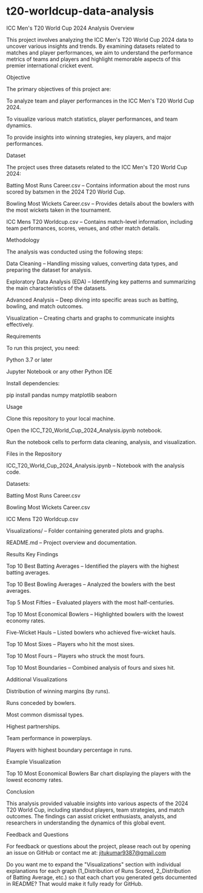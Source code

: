 # t20-worldcup-data-analysis
ICC Men's T20 World Cup 2024 Analysis
Overview

This project involves analyzing the ICC Men's T20 World Cup 2024 data to uncover various insights and trends. By examining datasets related to matches and player performances, we aim to understand the performance metrics of teams and players and highlight memorable aspects of this premier international cricket event.

Objective

The primary objectives of this project are:

To analyze team and player performances in the ICC Men's T20 World Cup 2024.

To visualize various match statistics, player performances, and team dynamics.

To provide insights into winning strategies, key players, and major performances.

Dataset

The project uses three datasets related to the ICC Men's T20 World Cup 2024:

Batting Most Runs Career.csv – Contains information about the most runs scored by batsmen in the 2024 T20 World Cup.

Bowling Most Wickets Career.csv – Provides details about the bowlers with the most wickets taken in the tournament.

ICC Mens T20 Worldcup.csv – Contains match-level information, including team performances, scores, venues, and other match details.

Methodology

The analysis was conducted using the following steps:

Data Cleaning – Handling missing values, converting data types, and preparing the dataset for analysis.

Exploratory Data Analysis (EDA) – Identifying key patterns and summarizing the main characteristics of the datasets.

Advanced Analysis – Deep diving into specific areas such as batting, bowling, and match outcomes.

Visualization – Creating charts and graphs to communicate insights effectively.

Requirements

To run this project, you need:

Python 3.7 or later

Jupyter Notebook or any other Python IDE

Install dependencies:

pip install pandas numpy matplotlib seaborn

Usage

Clone this repository to your local machine.

Open the ICC_T20_World_Cup_2024_Analysis.ipynb notebook.

Run the notebook cells to perform data cleaning, analysis, and visualization.

Files in the Repository

ICC_T20_World_Cup_2024_Analysis.ipynb – Notebook with the analysis code.

Datasets:

Batting Most Runs Career.csv

Bowling Most Wickets Career.csv

ICC Mens T20 Worldcup.csv

Visualizations/ – Folder containing generated plots and graphs.

README.md – Project overview and documentation.

Results
Key Findings

Top 10 Best Batting Averages – Identified the players with the highest batting averages.

Top 10 Best Bowling Averages – Analyzed the bowlers with the best averages.

Top 5 Most Fifties – Evaluated players with the most half-centuries.

Top 10 Most Economical Bowlers – Highlighted bowlers with the lowest economy rates.

Five-Wicket Hauls – Listed bowlers who achieved five-wicket hauls.

Top 10 Most Sixes – Players who hit the most sixes.

Top 10 Most Fours – Players who struck the most fours.

Top 10 Most Boundaries – Combined analysis of fours and sixes hit.

Additional Visualizations

Distribution of winning margins (by runs).

Runs conceded by bowlers.

Most common dismissal types.

Highest partnerships.

Team performance in powerplays.

Players with highest boundary percentage in runs.

Example Visualization

Top 10 Most Economical Bowlers
Bar chart displaying the players with the lowest economy rates.

Conclusion

This analysis provided valuable insights into various aspects of the 2024 T20 World Cup, including standout players, team strategies, and match outcomes. The findings can assist cricket enthusiasts, analysts, and researchers in understanding the dynamics of this global event.

Feedback and Questions

For feedback or questions about the project, please reach out by opening an issue on GitHub or contact me at:
jitukumar9387@gmail.com

Do you want me to expand the "Visualizations" section with individual explanations for each graph (1_Distribution of Runs Scored, 2_Distribution of Batting Average, etc.) so that each chart you generated gets documented in README? That would make it fully ready for GitHub.
